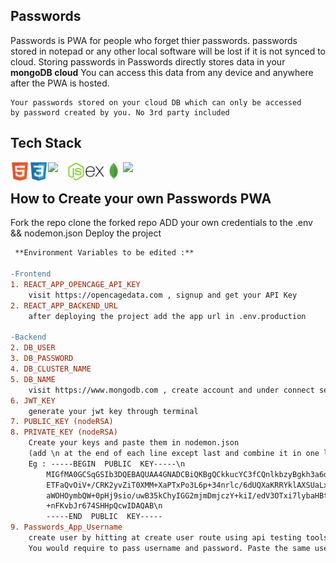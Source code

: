 ## Passwords 
Passwords is PWA for people who forget thier passwords. passwords stored in notepad or any other local software will be lost if it is not synced to cloud. 
Storing passwords in Passwords directly stores data in your **mongoDB cloud** You can access this data from any device and anywhere after the PWA is hosted.

```
Your passwords stored on your cloud DB which can only be accessed
by password created by you. No 3rd party included
```

## Tech Stack

<img align="left" width="30px" src="https://raw.githubusercontent.com/devicons/devicon/c7d326b6009e60442abc35fa45706d6f30ee4c8e/icons/html5/html5-original.svg"/>
<img align="left" width="30px" src="https://raw.githubusercontent.com/devicons/devicon/c7d326b6009e60442abc35fa45706d6f30ee4c8e/icons/css3/css3-original.svg"/>
<img align="left" width="30px" src="https://cdn4.iconfinder.com/data/icons/logos-3/600/React.js_logo-512.png"/>
<img align="left" width="30px" src="https://raw.githubusercontent.com/devicons/devicon/c7d326b6009e60442abc35fa45706d6f30ee4c8e/icons/nodejs/nodejs-original.svg"/>
<img align="left" width="30px" src="https://raw.githubusercontent.com/devicons/devicon/c7d326b6009e60442abc35fa45706d6f30ee4c8e/icons/express/express-original.svg"/>
<img align="left" width="30px" src="https://raw.githubusercontent.com/devicons/devicon/master/icons/mongodb/mongodb-original.svg"/>
<img align="left" width="30px" src="https://avatars.githubusercontent.com/u/41653701?s=400&v=4"/>
<br>

## How to Create your own Passwords PWA

Fork the repo
clone the forked repo
ADD your own credentials to the .env && nodemon.json
Deploy the project

```diff
 **Environment Variables to be edited :** 
 
-Frontend
1. REACT_APP_OPENCAGE_API_KEY
	visit https://opencagedata.com , signup and get your API Key
2. REACT_APP_BACKEND_URL
	after deploying the project add the app url in .env.production

-Backend
2. DB_USER
3. DB_PASSWORD
4. DB_CLUSTER_NAME
5. DB_NAME
	visit https://www.mongodb.com , create account and under connect section get all these details
6. JWT_KEY
	generate your jwt key through terminal
7. PUBLIC_KEY (nodeRSA)
8. PRIVATE_KEY (nodeRSA)
	Create your keys and paste them in nodemon.json
	(add \n at the end of each line except last and combine it in one line)
	Eg : -----BEGIN  PUBLIC  KEY-----\n
		MIGfMA0GCSqGSIb3DQEBAQUAA4GNADCBiQKBgQCkkucYC3fCQnlkbzyBgkh3a6dg\n
		ETFaQvOiV+/CRK2yvZiT0XMM+XaPTxPo3L6p+34nrlc/6dUQXaKRRYklAXSUaLx2\n
		aWOHOymbQW+0pHj9sio/uwB35kChyIGG2mjmDmjczY+kiI/edV3OTxi7lybaHBt2\n
		+nFKvbJr674SHHpQcwIDAQAB\n
		-----END  PUBLIC  KEY-----
9. Passwords_App_Username 
	create user by hitting at create user route using api testing tools like postman. 
	You would require to pass username and password. Paste the same username here.